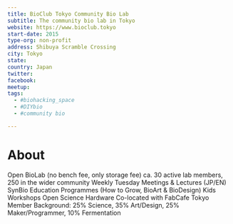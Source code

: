 ```yaml
---
title: BioClub Tokyo Community Bio Lab
subtitle: The community bio lab in Tokyo
website: https://www.bioclub.tokyo
start-date: 2015
type-org: non-profit
address: Shibuya Scramble Crossing
city: Tokyo
state: 
country: Japan
twitter: 
facebook:
meetup: 
tags:
  - #biohacking_space
  - #DIYbio
  - #community bio

---
```


# About
Open BioLab (no bench fee, only storage fee)
ca. 30 active lab members, 250 in the wider community
Weekly Tuesday Meetings & Lectures (JP/EN)
SynBio Education Programmes (How to Grow, BioArt & BioDesign)
Kids Workshops
Open Science Hardware
Co-located with FabCafe Tokyo
Member Background: 25% Science, 35% Art/Design, 25% Maker/Programmer, 10% Fermentation
